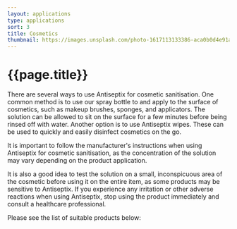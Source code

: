 ```yaml
---
layout: applications
type: applications
sort: 3
title: Cosmetics
thumbnail: https://images.unsplash.com/photo-1617113133386-aca0b0d4e91a?ixlib=rb-1.2.1&ixid=MnwxMjA3fDB8MHxwaG90by1wYWdlfHx8fGVufDB8fHx8&auto=format&fit=crop&w=1770&q=80
---
```

# {{page.title}}

There are several ways to use Antiseptix for cosmetic sanitisation. One common method is to use our spray bottle to and apply to the surface of cosmetics, such as makeup brushes, sponges, and applicators. The solution can be allowed to sit on the surface for a few minutes before being rinsed off with water. Another option is to use Antiseptix wipes. These can be used to quickly and easily disinfect cosmetics on the go.

It is important to follow the manufacturer's instructions when using Antiseptix for cosmetic sanitisation, as the concentration of the solution may vary depending on the product application.

It is also a good idea to test the solution on a small, inconspicuous area of the cosmetic before using it on the entire item, as some products may be sensitive to Antiseptix. If you experience any irritation or other adverse reactions when using Antiseptix, stop using the product immediately and consult a healthcare professional.

Please see the list of suitable products below: